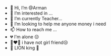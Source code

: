 - 👋 Hi, I’m @Arman
- 👀 I’m interested in ...
- 🌱 I’m currently Teacher...
- 💞️ I’m looking to help me anyone money i need 
- 📫 How to reach me ...
- 💔 I'm alone 😔
- 👩‍❤️‍👨 i have not girl friend😒
-  🦁 LION king 👑 
<!---
afglion5/afglion5 is a ✨ special ✨ repository because its `README.md` (this file) appears on your GitHub profile.
You can click the Preview link to take a look at your changes.
--->
